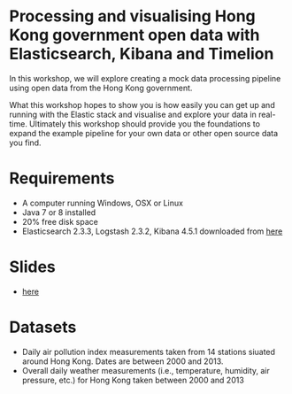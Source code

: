 # Processing and visualising Hong Kong government open data with Elasticsearch, Kibana and Timelion

In this workshop, we will explore creating a mock data processing
pipeline using open data from the Hong Kong government.

What this workshop hopes to show you is how easily you can get up and
running with the Elastic stack and visualise and explore your data in
real-time. Ultimately this workshop should provide you the foundations
to expand the example pipeline for your own data or other open source
data you find.

# Requirements

* A computer running Windows, OSX or Linux
* Java 7 or 8 installed
* 20% free disk space
* Elasticsearch 2.3.3, Logstash 2.3.2, Kibana 4.5.1 downloaded from
  [here](https://elastic.co/downloads)

# Slides

* [here](slides.pdf)

# Datasets

* Daily air pollution index measurements taken from 14 stations
  siuated around Hong Kong.  Dates are between 2000 and 2013.
* Overall daily weather measurements (i.e., temperature, humidity, air
  pressure, etc.) for Hong Kong taken between 2000 and 2013
